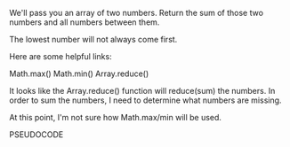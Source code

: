 We'll pass you an array of two numbers. Return the sum of those two numbers and all numbers between them.

The lowest number will not always come first.

Here are some helpful links:

Math.max()
Math.min()
Array.reduce()

It looks like the Array.reduce() function will reduce(sum) the numbers.
In order to sum the numbers, I need to determine what numbers are missing.

At this point, I'm not sure how Math.max/min will be used.



PSEUDOCODE
